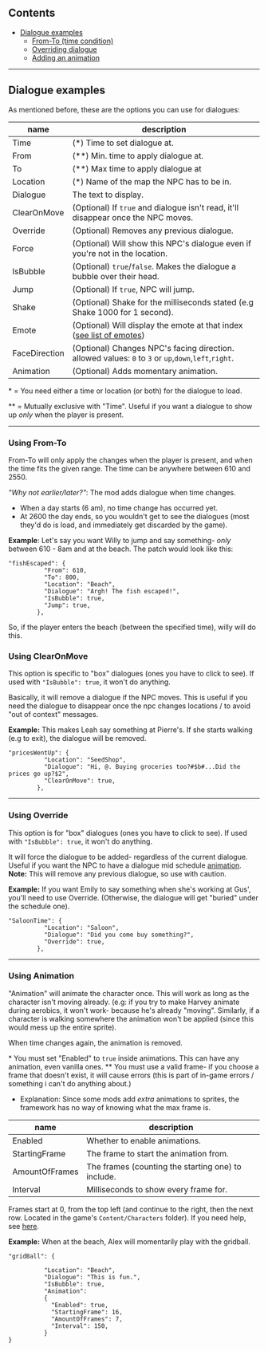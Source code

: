 ## Contents
* [Dialogue examples](#dialogue-examples)
  * [From-To (time condition)](#using-from-to)
  * [Overriding dialogue](#using-override)
  * [Adding an animation](#using-animation)

------------

## Dialogue examples

As mentioned before, these are the options you can use for dialogues:

name | description
-----|------------
Time | (\*) Time to set dialogue at. 
From | (\*\*) Min. time to apply dialogue at.
To | (\*\*) Max time to apply dialogue at
Location | (\*) Name of the map the NPC has to be in. 
Dialogue | The text to display.
ClearOnMove | (Optional) If `true` and dialogue isn't read, it'll disappear once the NPC moves. 
Override | (Optional) Removes any previous dialogue.
Force | (Optional) Will show this NPC's dialogue even if you're not in the location.
IsBubble | (Optional) `true`/`false`. Makes the dialogue a bubble over their head.
Jump | (Optional) If `true`, NPC will jump. 
Shake | (Optional) Shake for the milliseconds stated (e.g Shake 1000 for 1 second).
Emote | (Optional) Will display the emote at that index ([see list of emotes](https://docs.google.com/spreadsheets/d/18AtLClQPuC96rJOC-A4Kb1ZkuqtTmCRFAKn9JJiFiYE/edit#gid=693962458))
FaceDirection | (Optional) Changes NPC's facing direction. allowed values: `0` to `3` or `up`,`down`,`left`,`right`.
Animation | (Optional) Adds momentary animation.


\* = You need either a time or location (or both) for the dialogue to load.

\*\* = Mutually exclusive with "Time". Useful if you want a dialogue to show up *only* when the player is present.

------------

### Using From-To
From-To will only apply the changes when the player is present, and when the time fits the given range.
The time can be anywhere between 610 and 2550. 

_"Why not earlier/later?"_: The mod adds dialogue when time changes. 
- When a day starts (6 am), no time change has occurred yet. 
- At 2600 the day ends, so you wouldn't get to see the dialogues (most they'd do is load, and immediately get discarded by the game).

**Example**: 
Let's say you want Willy to jump and say something- *only* between 610 - 8am and at the beach. The patch would look like this:

```
"fishEscaped": {
          "From": 610,
          "To": 800,
          "Location": "Beach",
          "Dialogue": "Argh! The fish escaped!",
          "IsBubble": true,
          "Jump": true,
        },
```

So, if the player enters the beach (between the specified time), willy will do this. 


### Using ClearOnMove
This option is specific to "box" dialogues (ones you have to click to see). If used with `"IsBubble": true`, it won't do anything.

Basically, it will remove a dialogue if the NPC moves. This is useful if you need the dialogue to disappear once the npc changes locations / to avoid "out of context" messages.

**Example:**
This makes Leah say something at Pierre's. If she starts walking (e.g to exit), the dialogue will be removed.
```
"pricesWentUp": {
          "Location": "SeedShop",
          "Dialogue": "Hi, @. Buying groceries too?#$b#...Did the prices go up?$2",
          "ClearOnMove": true,
        },
```
------------

### Using Override
This option is for "box" dialogues (ones you have to click to see). If used with `"IsBubble": true`, it won't do anything.

It will force the dialogue to be added- regardless of the current dialogue. Useful if you want the NPC to have a dialogue mid schedule <u>animation</u>.
**Note:** This will remove any previous dialogue, so use with caution.

**Example:**
If you want Emily to say something when she's working at Gus', you'll need to use Override. (Otherwise, the dialogue will get "buried" under the schedule one).
```
"SaloonTime": {
          "Location": "Saloon",
          "Dialogue": "Did you come buy something?",
          "Override": true,
        },
```
------------

### Using Animation
"Animation" will animate the character once.
This will work as long as the character isn't moving already. 
(e.g: if you try to make Harvey animate during aerobics, it won't work- because he's already "moving". Similarly, if a character is walking somewhere the animation won't be applied (since this would mess up the entire sprite).

When time changes again, the animation is removed.

\* You must set "Enabled" to `true` inside animations. This can have any animation, even vanilla ones.
\** You must use a valid frame- if you choose a frame that doesn't exist, it will cause errors (this is part of in-game errors / something i can't do anything about.) 
- Explanation: Since some mods add *extra* animations to sprites, the framework has no way of knowing what the max frame is.

name | description
-----|------------
Enabled | Whether to enable animations.
StartingFrame | The frame to start the animation from.
AmountOfFrames | The frames (counting the starting one) to include.
Interval | Milliseconds to show every frame for.

Frames start at 0, from the top left (and continue to the right, then the next row. Located in the game's `Content/Characters` folder).
If you need help, see [here](https://stardewvalleywiki.com/Modding:NPC_data#Overworld_sprites).

**Example:** 
When at the beach, Alex will momentarily play with the gridball.
```
"gridBall": {

          "Location": "Beach",
          "Dialogue": "This is fun.",
          "IsBubble": true,
          "Animation": 
          {
            "Enabled": true,
            "StartingFrame": 16,
            "AmountOfFrames": 7,
            "Interval": 150,
          }
}
```

